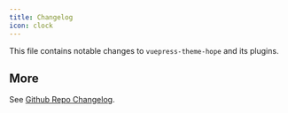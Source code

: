 ```yaml
---
title: Changelog
icon: clock
---
```


This file contains notable changes to `vuepress-theme-hope` and its plugins.

<!-- more -->

<!-- @include: ../../../CHANGELOG.md{1-150} -->

## More

See [Github Repo Changelog](https://github.com/vuepress-theme-hope/vuepress-theme-hope/blob/main/CHANGELOG.md).

